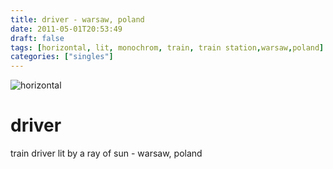 ```yaml
---
title: driver - warsaw, poland
date: 2011-05-01T20:53:49
draft: false
tags: [horizontal, lit, monochrom, train, train station,warsaw,poland]
categories: ["singles"]
---
```

![horizontal](/p/sbr-20110501-14501051130.jpg)
<!--more-->
# driver
train driver lit by a ray of sun - warsaw, poland
